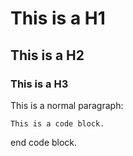 # This is a H1
## This is a H2
### This is a H3

This is a normal paragraph:

    This is a code block.
    
end code block.
